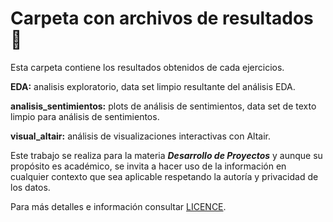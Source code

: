 # Carpeta con archivos de resultados 📝

Esta carpeta contiene los resultados obtenidos de cada ejercicios.  

 __EDA:__ analisis exploratorio, data set limpio resultante del análisis EDA.

 __analisis_sentimientos:__ plots de análisis de sentimientos, data set de texto limpio para análisis de sentimientos.

 __visual_altair:__ análisis de visualizaciones interactivas con Altair.  
 
 Este trabajo se realiza para la materia ___*Desarrollo de Proyectos*___ y aunque su propósito es académico, se invita a hacer uso de la información en cualquier contexto que sea aplicable respetando la autoría y privacidad de los datos. 

Para más detalles e información consultar [LICENCE](../LICENSE).